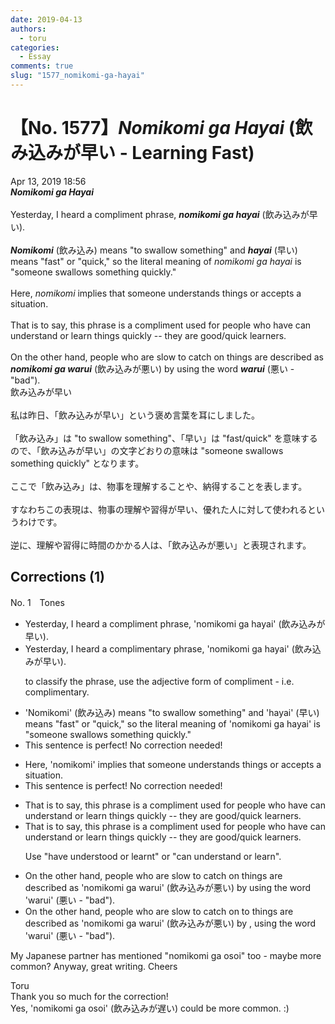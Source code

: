 ```yaml
---
date: 2019-04-13
authors:
  - toru
categories:
  - Essay
comments: true
slug: "1577_nomikomi-ga-hayai"
---
```


# 【No. 1577】<strong><em>Nomikomi ga Hayai</em></strong> (飲み込みが早い - Learning Fast)
<div class="date">Apr 13, 2019 18:56</div>
<div id="post"><div id="body_show_ori">
<strong><em>Nomikomi ga Hayai</em></strong><br/><br/>Yesterday, I heard a compliment phrase, <strong><em>nomikomi ga hayai</em></strong> (飲み込みが早い).<br/><br/><strong><em>Nomikomi</em></strong> (飲み込み) means "to swallow something" and <strong><em>hayai</em></strong> (早い) means "fast" or "quick," so the literal meaning of <em>nomikomi ga hayai</em> is "someone swallows something quickly."<br/><br/>Here, <em>nomikomi</em> implies that someone understands things or accepts a situation.<br/><br/>That is to say, this phrase is a compliment used for people who have can understand or learn things quickly -- they are good/quick learners.<br/><br/>On the other hand, people who are slow to catch on things are described as <strong><em>nomikomi ga warui</em></strong> (飲み込みが悪い) by using the word <strong><em>warui</em></strong> (悪い - "bad").
</div></div>

<!-- more -->

<div id="post_ja"><div id="body_show_mo">
飲み込みが早い<br/><br/>私は昨日、「飲み込みが早い」という褒め言葉を耳にしました。<br/><br/>「飲み込み」は "to swallow something"、「早い」は "fast/quick" を意味するので、「飲み込みが早い」の文字どおりの意味は "someone swallows something quickly" となります。<br/><br/>ここで「飲み込み」は、物事を理解することや、納得することを表します。<br/><br/>すなわちこの表現は、物事の理解や習得が早い、優れた人に対して使われるというわけです。<br/><br/>逆に、理解や習得に時間のかかる人は、「飲み込みが悪い」と表現されます。
</div></div>

## Corrections (1)
<div id="block"><div class="first_name"> No. 1　<span class="just_name">Tones</span></div><div id="block2">
<ul class="correction_field">
<li class="incorrect">Yesterday, I heard a compliment phrase, 'nomikomi ga hayai' (飲み込みが早い).</li>
<li class="corrected correct">
Yesterday, I heard a compliment<span class="f_blue">ary</span> phrase, 'nomikomi ga hayai' (飲み込みが早い).
<p class="correction_comment">to classify the phrase, use the adjective form of compliment - i.e. complimentary.</p>
</li>
</ul>
<ul class="correction_field">
<li class="incorrect">'Nomikomi' (飲み込み) means "to swallow something" and 'hayai' (早い) means "fast" or "quick," so the literal meaning of 'nomikomi ga hayai' is "someone swallows something quickly."</li>
<li class="corrected perfect">This sentence is perfect! No correction needed!</li>
</ul>
<ul class="correction_field">
<li class="incorrect">Here, 'nomikomi' implies that someone understands things or accepts a situation.</li>
<li class="corrected perfect">This sentence is perfect! No correction needed!</li>
</ul>
<ul class="correction_field">
<li class="incorrect">That is to say, this phrase is a compliment used for people who have can understand or learn things quickly -- they are good/quick learners.</li>
<li class="corrected correct">
That is to say, this phrase is a compliment used for people who <span class="f_red"><span class="sline">have</span></span> can understand or learn things quickly -- they are good/quick learners.
<p class="correction_comment">Use "have understood or learnt" or "can understand or learn".</p>
</li>
</ul>
<ul class="correction_field">
<li class="incorrect">On the other hand, people who are slow to catch on things are described as 'nomikomi ga warui' (飲み込みが悪い) by using the word 'warui' (悪い - "bad").</li>
<li class="corrected correct">
On the other hand, people who are slow to catch on <span class="f_blue">to</span> things are described as 'nomikomi ga warui' (飲み込みが悪い) <span class="f_red"><span class="sline">by</span></span> <span class="f_blue">,</span> using the word 'warui' (悪い - "bad").
</li>
</ul>
<p class="comment_small">
 My Japanese partner has mentioned "nomikomi ga osoi" too - maybe more common?  Anyway, great writing.  Cheers
</p>

</div><div class="name"><span class="just_name">Toru</span><br>
Thank you so much for the correction!<br/>Yes, 'nomikomi ga osoi' (飲み込みが遅い) could be more common. :)
</div>
</div>
